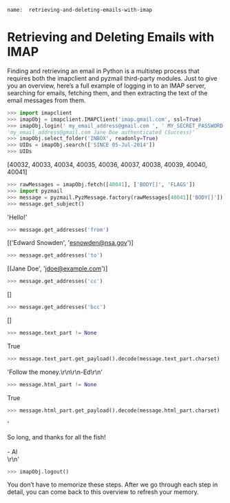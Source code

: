 ```ngMeta
name:  retrieving-and-deleting-emails-with-imap
```
# Retrieving and Deleting Emails with IMAP
Finding and retrieving an email in Python is a multistep process that requires both the imapclient and pyzmail third-party modules. Just to give you an overview, here’s a full example of logging in to an IMAP server, searching for emails, fetching them, and then extracting the text of the email messages from them.

```python
>>> import imapclient
>>> imapObj = imapclient.IMAPClient('imap.gmail.com', ssl=True)
>>> imapObj.login(' my_email_address@gmail.com ', ' MY_SECRET_PASSWORD ')
'my_email_address@gmail.com Jane Doe authenticated (Success)'
>>> imapObj.select_folder('INBOX', readonly=True)
>>> UIDs = imapObj.search(['SINCE 05-Jul-2014'])
>>> UIDs
```
[40032, 40033, 40034, 40035, 40036, 40037, 40038, 40039, 40040, 40041]
```python
>>> rawMessages = imapObj.fetch([40041], ['BODY[]', 'FLAGS'])
>>> import pyzmail
>>> message = pyzmail.PyzMessage.factory(rawMessages[40041]['BODY[]'])
>>> message.get_subject()
```
'Hello!'
```python
>>> message.get_addresses('from')
```
[('Edward Snowden', 'esnowden@nsa.gov')]
```python
>>> message.get_addresses('to')
```
[(Jane Doe', 'jdoe@example.com')]
```python
>>> message.get_addresses('cc')
```
[]
```python
>>> message.get_addresses('bcc')
```
[]
```python
>>> message.text_part != None
```
True
```python
>>> message.text_part.get_payload().decode(message.text_part.charset)
```
'Follow the money.\r\n\r\n-Ed\r\n'
```python
>>> message.html_part != None
```
True
```python
>>> message.html_part.get_payload().decode(message.html_part.charset)
```
'<div dir="ltr"><div>So long, and thanks for all the fish!<br><br></div>-
Al<br></div>\r\n'
```python
>>> imapObj.logout()
```
You don’t have to memorize these steps. After we go through each step in detail, you can come back to this overview to refresh your memory.